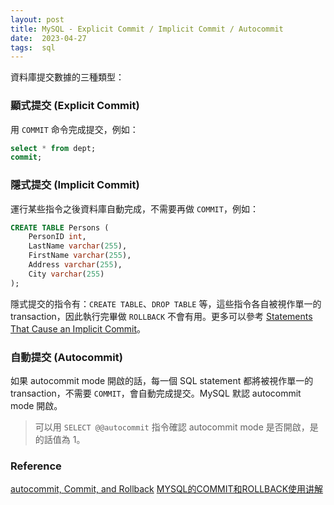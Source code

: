 ```yaml
---
layout: post
title: MySQL - Explicit Commit / Implicit Commit / Autocommit
date:  2023-04-27
tags:  sql
---
```


資料庫提交數據的三種類型：
### 顯式提交 (Explicit Commit)
用 `COMMIT` 命令完成提交，例如：
``` sql
select * from dept;
commit;
```

### 隱式提交 (Implicit Commit)
運行某些指令之後資料庫自動完成，不需要再做 `COMMIT`，例如：
```sql
CREATE TABLE Persons (
    PersonID int,
    LastName varchar(255),
    FirstName varchar(255),
    Address varchar(255),
    City varchar(255)
);
```
隱式提交的指令有：`CREATE TABLE`、`DROP TABLE` 等，這些指令各自被視作單一的 transaction，因此執行完畢做 `ROLLBACK` 不會有用。更多可以參考 [Statements That Cause an Implicit Commit](https://dev.mysql.com/doc/refman/8.0/en/implicit-commit.html)。

### 自動提交 (Autocommit)
如果 autocommit mode 開啟的話，每一個 SQL statement 都將被視作單一的 transaction，不需要 `COMMIT`，會自動完成提交。MySQL 默認 autocommit mode 開啟。
> 可以用 `SELECT @@autocommit` 指令確認 autocommit mode 是否開啟，是的話值為 1。

### Reference
[autocommit, Commit, and Rollback](https://dev.mysql.com/doc/refman/8.0/en/implicit-commit.html)
[MYSQL的COMMIT和ROLLBACK使用讲解](https://blog.csdn.net/qfikh/article/details/103211586)
